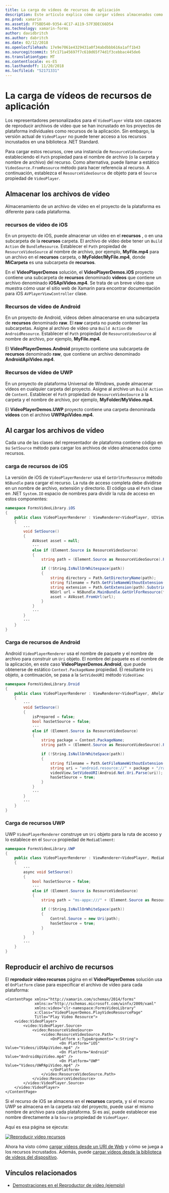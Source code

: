 ```yaml
---
title: La carga de vídeos de recursos de aplicación
description: Este artículo explica cómo cargar vídeos almacenados como recursos de la aplicación en una aplicación de Reproductor de vídeo mediante Xamarin.Forms.
ms.prod: xamarin
ms.assetid: F75BD540-9354-4C17-A119-57F3DEC66D54
ms.technology: xamarin-forms
author: davidbritch
ms.author: dabritch
ms.date: 02/12/2018
ms.openlocfilehash: 17e9e7061e4329431a0f34abdbbb616a1aff1b43
ms.sourcegitcommit: 5fc171a45697f7c610d65f74d1f3cebbac445de6
ms.translationtype: MT
ms.contentlocale: es-ES
ms.lasthandoff: 11/20/2018
ms.locfileid: "52171331"
---
```

# <a name="loading-application-resource-videos"></a>La carga de vídeos de recursos de aplicación

Los representadores personalizados para el `VideoPlayer` vista son capaces de reproducir archivos de vídeo que se han incrustado en los proyectos de plataforma individuales como recursos de la aplicación. Sin embargo, la versión actual de `VideoPlayer` no puede tener acceso a los recursos incrustados en una biblioteca .NET Standard.

Para cargar estos recursos, cree una instancia de `ResourceVideoSource` estableciendo el `Path` propiedad para el nombre de archivo (o la carpeta y nombre de archivo) del recurso. Como alternativa, puede llamar a estático `VideoSource.FromResource` método para hacer referencia al recurso. A continuación, establezca el `ResourceVideoSource` de objeto para el `Source` propiedad de `VideoPlayer`.

## <a name="storing-the-video-files"></a>Almacenar los archivos de vídeo

Almacenamiento de un archivo de vídeo en el proyecto de la plataforma es diferente para cada plataforma.

### <a name="ios-video-resources"></a>recursos de vídeo de iOS

En un proyecto de iOS, puede almacenar un vídeo en el **recursos** , o en una subcarpeta de la **recursos** carpeta. El archivo de vídeo debe tener un `Build Action` de `BundleResource`. Establecer el `Path` propiedad de `ResourceVideoSource` al nombre de archivo, por ejemplo, **MyFile.mp4** para un archivo en el **recursos** carpeta, o **MyFolder/MyFile.mp4**, donde **MiCarpeta** es una subcarpeta de **recursos**.

En el **VideoPlayerDemos** solución, el **VideoPlayerDemos.iOS** proyecto contiene una subcarpeta de **recursos** denominado **vídeos** que contiene un archivo denominado **iOSApiVideo.mp4**. Se trata de un breve vídeo que muestra cómo usar el sitio web de Xamarin para encontrar documentación para iOS `AVPlayerViewController` clase.

### <a name="android-video-resources"></a>Recursos de vídeo de Android

En un proyecto de Android, vídeos deben almacenarse en una subcarpeta de **recursos** denominado **raw**. El **raw** carpeta no puede contener las subcarpetas. Asigne al archivo de vídeo una `Build Action` de `AndroidResource`. Establecer el `Path` propiedad de `ResourceVideoSource` al nombre de archivo, por ejemplo, **MyFile.mp4**.

El **VideoPlayerDemos.Android** proyecto contiene una subcarpeta de **recursos** denominado **raw**, que contiene un archivo denominado **AndroidApiVideo.mp4**.

### <a name="uwp-video-resources"></a>Recursos de vídeo de UWP

En un proyecto de plataforma Universal de Windows, puede almacenar vídeos en cualquier carpeta del proyecto. Asigne al archivo un `Build Action` de `Content`. Establecer el `Path` propiedad de `ResourceVideoSource` a la carpeta y el nombre de archivo, por ejemplo, **MyFolder/MyVideo.mp4**.

El **VideoPlayerDemos.UWP** proyecto contiene una carpeta denominada **vídeos** con el archivo **UWPApiVideo.mp4**.

## <a name="loading-the-video-files"></a>Al cargar los archivos de vídeo

Cada una de las clases del representador de plataforma contiene código en su `SetSource` método para cargar los archivos de vídeo almacenados como recursos.

### <a name="ios-resource-loading"></a>carga de recursos de iOS

La versión de iOS de `VideoPlayerRenderer` usa el `GetUrlForResource` método `NSBundle` para cargar el recurso. La ruta de acceso completa debe dividirse en un nombre de archivo, extensión y directorio. El código usa el `Path` clase en .NET `System.IO` espacio de nombres para dividir la ruta de acceso en estos componentes:

```csharp
namespace FormsVideoLibrary.iOS
{
    public class VideoPlayerRenderer : ViewRenderer<VideoPlayer, UIView>
    {
        ···
        void SetSource()
        {
            AVAsset asset = null;
            ···
            else if (Element.Source is ResourceVideoSource)
            {
                string path = (Element.Source as ResourceVideoSource).Path;

                if (!String.IsNullOrWhitespace(path))
                {
                    string directory = Path.GetDirectoryName(path);
                    string filename = Path.GetFileNameWithoutExtension(path);
                    string extension = Path.GetExtension(path).Substring(1);
                    NSUrl url = NSBundle.MainBundle.GetUrlForResource(filename, extension, directory);
                    asset = AVAsset.FromUrl(url);
                }
            }
            ···
        }
        ···
    }
}
```

### <a name="android-resource-loading"></a>Carga de recursos de Android

Android `VideoPlayerRenderer` usa el nombre de paquete y el nombre de archivo para construir un `Uri` objeto. El nombre del paquete es el nombre de la aplicación, en este caso **VideoPlayerDemos.Android**, que puede obtenerse de estático `Context.PackageName` propiedad. El resultante `Uri` objeto, a continuación, se pasa a la `SetVideoURI` método `VideoView`:

```csharp
namespace FormsVideoLibrary.Droid
{
    public class VideoPlayerRenderer : ViewRenderer<VideoPlayer, ARelativeLayout>
    {
        ···    
        void SetSource()
        {
            isPrepared = false;
            bool hasSetSource = false;
            ···
            else if (Element.Source is ResourceVideoSource)
            {
                string package = Context.PackageName;
                string path = (Element.Source as ResourceVideoSource).Path;

                if (!String.IsNullOrWhiteSpace(path))
                {
                    string filename = Path.GetFileNameWithoutExtension(path).ToLowerInvariant();
                    string uri = "android.resource://" + package + "/raw/" + filename;
                    videoView.SetVideoURI(Android.Net.Uri.Parse(uri));
                    hasSetSource = true;
                }
            }
            ···
        }
        ···
    }
}
```

### <a name="uwp-resource-loading"></a>Carga de recursos UWP

UWP `VideoPlayerRenderer` construye un `Uri` objeto para la ruta de acceso y lo establece en el `Source` propiedad de `MediaElement`:

```csharp
namespace FormsVideoLibrary.UWP
{
    public class VideoPlayerRenderer : ViewRenderer<VideoPlayer, MediaElement>
    {
        ···
        async void SetSource()
        {
            bool hasSetSource = false;
            ···
            else if (Element.Source is ResourceVideoSource)
            {
                string path = "ms-appx:///" + (Element.Source as ResourceVideoSource).Path;

                if (!String.IsNullOrWhiteSpace(path))
                {
                    Control.Source = new Uri(path);
                    hasSetSource = true;
                }
            }
        }
        ···
    }
}
```

## <a name="playing-the-resource-file"></a>Reproducir el archivo de recursos

El **reproducir vídeo recursos** página en el **VideoPlayerDemos** solución usa el `OnPlatform` clase para especificar el archivo de vídeo para cada plataforma:

```xaml
<ContentPage xmlns="http://xamarin.com/schemas/2014/forms"
             xmlns:x="http://schemas.microsoft.com/winfx/2009/xaml"
             xmlns:video="clr-namespace:FormsVideoLibrary"
             x:Class="VideoPlayerDemos.PlayVideoResourcePage"
             Title="Play Video Resource">
    <video:VideoPlayer>
        <video:VideoPlayer.Source>
            <video:ResourceVideoSource>
                <video:ResourceVideoSource.Path>
                    <OnPlatform x:TypeArguments="x:String">
                        <On Platform="iOS" Value="Videos/iOSApiVideo.mp4" />
                        <On Platform="Android" Value="AndroidApiVideo.mp4" />
                        <On Platform="UWP" Value="Videos/UWPApiVideo.mp4" />
                    </OnPlatform>
                </video:ResourceVideoSource.Path>
            </video:ResourceVideoSource>
        </video:VideoPlayer.Source>
    </video:VideoPlayer>
</ContentPage>
```

Si el recurso de iOS se almacena en el **recursos** carpeta, y si el recurso UWP se almacena en la carpeta raíz del proyecto, puede usar el mismo nombre de archivo para cada plataforma. Si es así, puede establecer ese nombre directamente a la `Source` propiedad de `VideoPlayer`.

Aquí es esa página se ejecuta:

[![Reproducir vídeo recursos](loading-resources-images/playvideoresource-small.png "reproducir vídeo recursos")](loading-resources-images/playvideoresource-large.png#lightbox "reproducir los recursos de vídeo")

Ahora ha visto cómo [cargar vídeos desde un URI de Web](web-videos.md) y cómo se juega a los recursos incrustados. Además, puede [cargar vídeos desde la biblioteca de vídeos del dispositivo](accessing-library.md).


## <a name="related-links"></a>Vínculos relacionados

- [Demostraciones en el Reproductor de vídeo (ejemplo)](https://developer.xamarin.com/samples/xamarin-forms/customrenderers/VideoPlayerDemos/)
